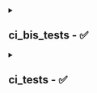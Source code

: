 <details>
<summary><h2>
ci_bis_tests - ✅
</h2></summary>
<pre lang=mermaid><code>flowchart LR
    subgraph Check
        direction LR
            fmt-->check-->clippy-->doc-->deny_license-->deny_bans-->deny_advisories-->deny_sources-->dependencies-->publish_dryrun
            click fmt "https://github.com/ForesightMiningSoftwareCorporation/ci_tests/actions/runs/8017778855/job/21919450175#step:15:1" "logs"
            style fmt fill:green
            click check "https://github.com/ForesightMiningSoftwareCorporation/ci_tests/actions/runs/8017778855/job/21919450175#step:16:1" "logs"
            style check fill:green
            click clippy "https://github.com/ForesightMiningSoftwareCorporation/ci_tests/actions/runs/8017778855/job/21919450175#step:17:1" "logs"
            style clippy fill:green
            click doc "https://github.com/ForesightMiningSoftwareCorporation/ci_tests/actions/runs/8017778855/job/21919450175#step:18:1" "logs"
            style doc fill:green
            click deny_license "https://github.com/ForesightMiningSoftwareCorporation/ci_tests/actions/runs/8017778855/job/21919450175#step:20:1" "logs"
            style deny_license fill:green
            click deny_bans "https://github.com/ForesightMiningSoftwareCorporation/ci_tests/actions/runs/8017778855/job/21919450175#step:21:1" "logs"
            style deny_bans fill:green
            click deny_advisories "https://github.com/ForesightMiningSoftwareCorporation/ci_tests/actions/runs/8017778855/job/21919450175#step:22:1" "logs"
            style deny_advisories fill:green
            click deny_sources "https://github.com/ForesightMiningSoftwareCorporation/ci_tests/actions/runs/8017778855/job/21919450175#step:23:1" "logs"
            style deny_sources fill:green
            click dependencies "https://github.com/ForesightMiningSoftwareCorporation/ci_tests/actions/runs/8017778855/job/21919450175#step:24:1" "logs"
            style dependencies fill:green
            click publish_dryrun "https://github.com/ForesightMiningSoftwareCorporation/ci_tests/actions/runs/8017778855/job/21919450175#step:25:1" "logs"
            style publish_dryrun fill:green
        end
    style Check stroke:green

    subgraph Test
        direction LR
            tests
            click tests "https://github.com/ForesightMiningSoftwareCorporation/ci_tests/actions/runs/8017778855/job/21919450469#step:26:1" "logs"
            style tests fill:green
        end
    style Test stroke:green

    subgraph Miri
        direction LR
            miri
            click miri "https://github.com/ForesightMiningSoftwareCorporation/ci_tests/actions/runs/8017778855/job/21919450743#step:27:1" "logs"
            style miri fill:red
        end
    style Miri stroke:green
</code></pre>
</details>
<details>
<summary><h2>
ci_tests - ✅
</h2></summary>
<pre lang=mermaid><code>flowchart LR
    subgraph Check
        direction LR
            fmt-->check-->clippy-->doc-->deny_license-->deny_bans-->deny_advisories-->deny_sources-->dependencies-->publish_dryrun
            click fmt "https://github.com/ForesightMiningSoftwareCorporation/ci_tests/actions/runs/8017778855/job/21919450175#step:15:1" "logs"
            style fmt fill:green
            click check "https://github.com/ForesightMiningSoftwareCorporation/ci_tests/actions/runs/8017778855/job/21919450175#step:16:1" "logs"
            style check fill:green
            click clippy "https://github.com/ForesightMiningSoftwareCorporation/ci_tests/actions/runs/8017778855/job/21919450175#step:17:1" "logs"
            style clippy fill:green
            click doc "https://github.com/ForesightMiningSoftwareCorporation/ci_tests/actions/runs/8017778855/job/21919450175#step:18:1" "logs"
            style doc fill:green
            click deny_license "https://github.com/ForesightMiningSoftwareCorporation/ci_tests/actions/runs/8017778855/job/21919450175#step:20:1" "logs"
            style deny_license fill:green
            click deny_bans "https://github.com/ForesightMiningSoftwareCorporation/ci_tests/actions/runs/8017778855/job/21919450175#step:21:1" "logs"
            style deny_bans fill:green
            click deny_advisories "https://github.com/ForesightMiningSoftwareCorporation/ci_tests/actions/runs/8017778855/job/21919450175#step:22:1" "logs"
            style deny_advisories fill:green
            click deny_sources "https://github.com/ForesightMiningSoftwareCorporation/ci_tests/actions/runs/8017778855/job/21919450175#step:23:1" "logs"
            style deny_sources fill:green
            click dependencies "https://github.com/ForesightMiningSoftwareCorporation/ci_tests/actions/runs/8017778855/job/21919450175#step:24:1" "logs"
            style dependencies fill:green
            click publish_dryrun "https://github.com/ForesightMiningSoftwareCorporation/ci_tests/actions/runs/8017778855/job/21919450175#step:25:1" "logs"
            style publish_dryrun fill:green
        end
    style Check stroke:green

    subgraph Miri
        direction LR
            miri
            click miri "https://github.com/ForesightMiningSoftwareCorporation/ci_tests/actions/runs/8017778855/job/21919450743#step:27:1" "logs"
            style miri fill:red
        end
    style Miri stroke:green

    subgraph Test
        direction LR
            tests
            click tests "https://github.com/ForesightMiningSoftwareCorporation/ci_tests/actions/runs/8017778855/job/21919450469#step:26:1" "logs"
            style tests fill:green
        end
    style Test stroke:green
</code></pre>
</details>
